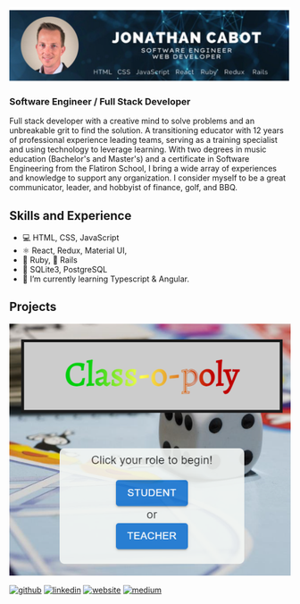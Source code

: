 ![Jon Cabot Banner](https://github.com/jcabot01/jcabot01/blob/main/Untitled%20design%20(16).png)
### Software Engineer / Full Stack Developer
Full stack developer with a creative mind to solve problems and an unbreakable grit to find the solution. A transitioning educator with 12 years of professional experience leading teams, serving as a training specialist and using technology to leverage learning. With two degrees in music education (Bachelor's and Master's) and a certificate in Software Engineering from the Flatiron School, I bring a wide array of experiences and knowledge to support any organization.  I consider myself to be a great communicator, leader, and hobbyist of finance, golf, and BBQ.

## Skills and Experience
- 💻 HTML, CSS, JavaScript 
- ⚛ React, Redux, Material UI,
- 💎 Ruby, 🐙 Rails
- 🥫 SQLite3, PostgreSQL
- 🌱 I’m currently learning Typescript & Angular. 

## Projects
[![RV'n B](https://github.com/jcabot01/jcabot01/blob/main/landing%20pagecropped.png)](https://github.com/jcabot01/phase-4-project)



[<img src='https://cdn.jsdelivr.net/npm/simple-icons@3.0.1/icons/github.svg' alt='github' height='40'>](https://github.com/https://github.com/jcabot01)  [<img src='https://cdn.jsdelivr.net/npm/simple-icons@3.0.1/icons/linkedin.svg' alt='linkedin' height='40'>](https://www.linkedin.com/in/https://www.linkedin.com/in/joncabot//)  [<img src='https://cdn.jsdelivr.net/npm/simple-icons@3.0.1/icons/icloud.svg' alt='website' height='40'>](https://jcabot01.github.io/personal-portfolio-website/index.html#)  [<img src='https://cdn.jsdelivr.net/npm/simple-icons@3.0.1/icons/medium.svg' alt='medium' height='40'>](https://medium.com/@jfc0053)  




